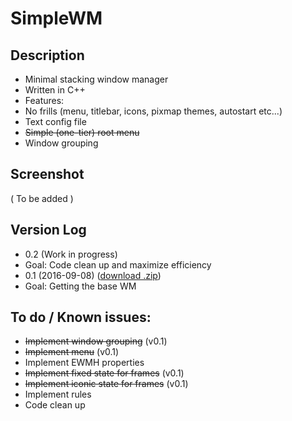 # SimpleWM

## Description

  - Minimal stacking window manager
  - Written in C++
  - Features:
   - No frills (menu, titlebar, icons, pixmap themes, autostart etc...)
   - Text config file
   - ~~Simple (one-tier) root menu~~
   - Window grouping 

## Screenshot

( To be added )

## Version Log

  - 0.2 (Work in progress)
   - Goal: Code clean up and maximize efficiency
  - 0.1 (2016-09-08) (<a href="https://github.com/kcirick/simplewm/archive/v0.1.zip">download .zip</a>)
   - Goal: Getting the base WM

## To do / Known issues:

  - ~~Implement window grouping~~ (v0.1)
  - ~~Implement menu~~ (v0.1)
  - Implement EWMH properties
  - ~~Implement fixed state for frames~~ (v0.1)
  - ~~Implement iconic state for frames~~ (v0.1)
  - Implement rules
  - Code clean up
